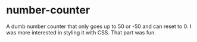 # number-counter

A dumb number counter that only goes up to 50 or -50 and can reset to 0. I was more interested in styling it with CSS. That part was fun.

